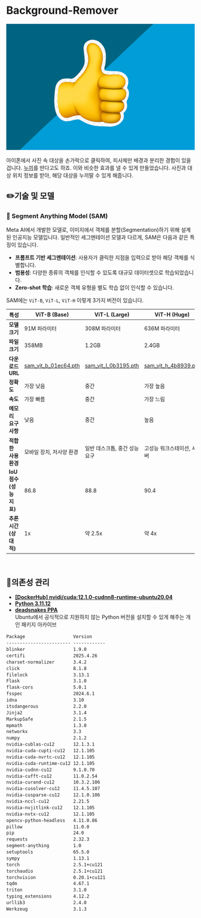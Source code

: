 # Background-Remover
![Remover](/images/MainImage.png)  

아이폰에서 사진 속 대상을 손가락으로 클릭하여, 피사체만 배경과 분리한 경험이 있을 겁니다. [누끼](https://namu.wiki/w/%EB%88%84%EB%81%BC)를 딴다고도 하죠. 이와 비슷한 효과를 낼 수 있게 만들었습니다. 사진과 대상 위치 정보를 받아, 해당 대상을 누끼딸 수 있게 해줍니다.  

## ✏️기술 및 모델
### 📌 Segment Anything Model (SAM)

Meta AI에서 개발한 모델로, 이미지에서 객체를 분할(Segmentation)하기 위해 설계된 인공지능 모델입니다. 일반적인 세그멘테이션 모델과 다르게, SAM은 다음과 같은 특징이 있습니다.  
- <b>프롬프트 기반 세그멘테이션</b>: 사용자가 클릭한 지점을 입력으로 받아 해당 객체를 식별합니다.
- <b>범용성</b>: 다양한 종류의 객체를 인식할 수 있도록 대규모 데이터셋으로 학습되었습니다.
- <b>Zero-shot 학습</b>: 새로운 객체 유형을 별도 학습 없이 인식할 수 있습니다.  

SAM에는 `ViT-B`, `ViT-L`, `ViT-H` 이렇게 3가지 버전이 있습니다.  

| 특성 | ViT-B (Base) | ViT-L (Large) | ViT-H (Huge) |
|------|-------------|--------------|--------------|
| **모델 크기** | 91M 파라미터 | 308M 파라미터 | 636M 파라미터 |
| **파일 크기** | 358MB | 1.2GB | 2.4GB |
| **다운로드 URL** | [sam_vit_b_01ec64.pth](https://dl.fbaipublicfiles.com/segment_anything/sam_vit_b_01ec64.pth) | [sam_vit_l_0b3195.pth](https://dl.fbaipublicfiles.com/segment_anything/sam_vit_l_0b3195.pth) | [sam_vit_h_4b8939.pth](https://dl.fbaipublicfiles.com/segment_anything/sam_vit_h_4b8939.pth) |
| **정확도** | 가장 낮음 | 중간 | 가장 높음 |
| **속도** | 가장 빠름 | 중간 | 가장 느림 |
| **메모리 요구사항** | 낮음 | 중간 | 높음 |
| **적합한 사용 환경** | 모바일 장치, 저사양 환경 | 일반 데스크톱, 중간 성능 요구 | 고성능 워크스테이션, 서버 |
| **IoU 점수(성능 지표)** | 86.8 | 88.8 | 90.4 |
| **추론 시간(상대적)** | 1x | 약 2.5x | 약 4x |  

<br>

## 📜의존성 관리

- [<b>[DockerHub] nvidi/cuda:12.1.0-cudnn8-runtime-ubuntu20.04</b>](https://hub.docker.com/r/nvidia/cuda/tags?name=12.1)
- [<b>Python 3.11.12</b>](https://www.python.org/downloads/release/python-31112/)
- [<b>deadsnakes PPA</b>](https://github.com/deadsnakes)  
Ubuntu에서 공식적으로 지원하지 않는 Python 버전을 설치할 수 있게 해주는 개인 패키지 아카이브

```txt
Package                  Version
------------------------ ------------
blinker                  1.9.0
certifi                  2025.4.26
charset-normalizer       3.4.2
click                    8.1.8
filelock                 3.13.1
Flask                    3.1.0
flask-cors               5.0.1
fsspec                   2024.6.1
idna                     3.10
itsdangerous             2.2.0
Jinja2                   3.1.4
MarkupSafe               2.1.5
mpmath                   1.3.0
networkx                 3.3
numpy                    2.1.2
nvidia-cublas-cu12       12.1.3.1
nvidia-cuda-cupti-cu12   12.1.105
nvidia-cuda-nvrtc-cu12   12.1.105
nvidia-cuda-runtime-cu12 12.1.105
nvidia-cudnn-cu12        9.1.0.70
nvidia-cufft-cu12        11.0.2.54
nvidia-curand-cu12       10.3.2.106
nvidia-cusolver-cu12     11.4.5.107
nvidia-cusparse-cu12     12.1.0.106
nvidia-nccl-cu12         2.21.5
nvidia-nvjitlink-cu12    12.1.105
nvidia-nvtx-cu12         12.1.105
opencv-python-headless   4.11.0.86
pillow                   11.0.0
pip                      24.0
requests                 2.32.3
segment-anything         1.0
setuptools               65.5.0
sympy                    1.13.1
torch                    2.5.1+cu121
torchaudio               2.5.1+cu121
torchvision              0.20.1+cu121
tqdm                     4.67.1
triton                   3.1.0
typing_extensions        4.12.2
urllib3                  2.4.0
Werkzeug                 3.1.3
```  
